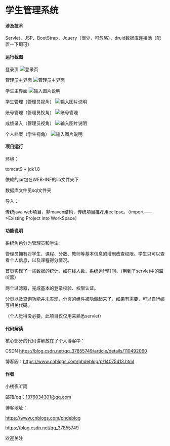 # 学生管理系统

#### 涉及技术
Servlet、JSP、BootStrap，Jquery（很少，可忽略）、druid数据库连接池（配置一下即可）

#### 运行截图

登录页
![登录页](https://images.gitee.com/uploads/images/2020/1202/165755_4dda76c2_7967932.png "登录界面.png")

管理员主界面
![管理员主界面](https://images.gitee.com/uploads/images/2020/1202/165835_fce943f1_7967932.png "管理员主界面.png")

学生主界面
![输入图片说明](https://images.gitee.com/uploads/images/2020/1202/165901_e86a1e86_7967932.png "学生主界面.png")

学生管理（管理员视角）
![输入图片说明](https://images.gitee.com/uploads/images/2020/1202/165930_d7c49066_7967932.png "学生管理.png")

账号管理（管理员视角）
![账号管理](https://images.gitee.com/uploads/images/2020/1202/170013_e1ce3899_7967932.png "系统账号管理.png")

成绩录入（管理员视角）
![输入图片说明](https://images.gitee.com/uploads/images/2020/1202/170049_70775bb0_7967932.png "成绩录入.png")

个人档案（学生视角）
![输入图片说明](https://images.gitee.com/uploads/images/2020/1202/170115_f9b11a52_7967932.png "个人档案.png")

#### 项目运行

环境：

tomcat9 + jdk1.8

依赖的jar包在WEB-INF的lib文件夹下

数据库文件见sql文件夹

导入：

传统java web项目，非maven结构，传统项目推荐用eclipse。（import——>Existing Project into WorkSpace）

#### 功能说明

系统角色分为管理员和学生: 

管理员拥有对学生、课程、分数、教师等基本信息的增删改查权限。学生只可以查看个人信息，以及课程得分情况。

首页实现了一些数据的统计，如在线人数、系统运行时间。（用到了servlet中的监听器）

两个过滤器，完成基本的登录校验、权限认证。

分页以及查询功能并未实现，分页的组件被隐藏起来了，如果有需要，可以自行编写相关代码。

（个人觉得没必要，此项目仅仅用来熟悉servlet）

#### 代码解读

核心部分的代码讲解放在了个人博客中：

CSDN    https://blog.csdn.net/qq_37855749/article/details/110492060

博客园：https://www.cnblogs.com/phdeblog/p/14075413.html

#### 作者

小楼夜听雨

邮箱/qq：1376034301@qq.com

博客地址：

https://www.cnblogs.com/phdeblog

https://blog.csdn.net/qq_37855749

欢迎关注



